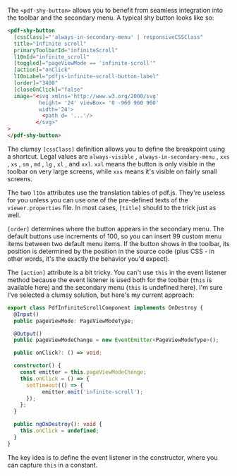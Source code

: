 The `<pdf-shy-button>` allows you to benefit from seamless integration into the toolbar and the secondary menu. A typical shy button
looks like so:
```html
<pdf-shy-button
  [cssClass]="'always-in-secondary-menu' | responsiveCSSClass"
  title="Infinite scroll"
  primaryToolbarId="infiniteScroll"
  l10nId="infinite_scroll"
  [toggled]="pageViewMode == 'infinite-scroll'"
  [action]="onClick"
  l10nLabel="pdfjs-infinite-scroll-button-label"
  [order]="3400"
  [closeOnClick]="false"
  image="<svg xmlns='http://www.w3.org/2000/svg' 
          height= '24' viewBox= '0 -960 960 960' 
          width='24'>
           <path d= '...'/>
         </svg>"
>
</pdf-shy-button>
```

The clumsy `[cssClass]` definition allows you to define the breakpoint using a shortcut. Legal values are `always-visible` , `always-in-secondary-menu` , `xxs` , `xs` , `sm` , `md` , `lg` , `xl` , and `xxl`. `xxl` means the button is only visible in the toolbar on very large screens, while `xxs` means it's visible on fairly small screens.

The two `l10n` attributes use the translation tables of pdf.js. They're useless for you unless you can use one of the
pre-defined texts of the `viewer.properties` file. In most cases, `[title]` should to the trick just as well.

`[order]` determines where the button appears in the secondary menu. The default buttons use increments of 100, so you can insert 99 custom menu items between two default menu items. If the button shows in the toolbar, its position is determined by the position in the source code (plus CSS - in other words, it's the exactly the behavior you'd expect).

The `[action]` attribute is a bit tricky. You can't use `this` in the event listener method because the event listener is used both for the toolbar (`this` is available here) and the secondary menu (`this` is undefined here). I'm sure I've selected a clumsy solution, but here's my current approach:

```ts
export class PdfInfiniteScrollComponent implements OnDestroy {
  @Input() 
  public pageViewMode: PageViewModeType;

  @Output()
  public pageViewModeChange = new EventEmitter<PageViewModeType>();

  public onClick?: () => void;

  constructor() {
    const emitter = this.pageViewModeChange;
    this.onClick = () => {
      setTimeout(() => {
           emitter.emit('infinite-scroll');
      });
    };
  }

  public ngOnDestroy(): void {
    this.onClick = undefined;
  }
}
```
The key idea is to define the event listener in the constructor, where you can capture `this` in a constant.
